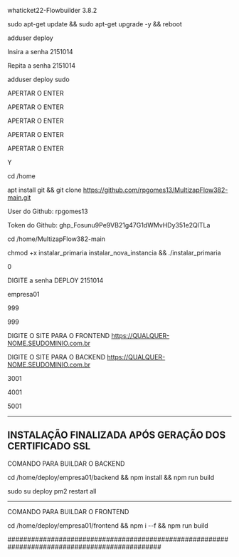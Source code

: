 whaticket22-Flowbuilder 3.8.2

sudo apt-get update && sudo apt-get upgrade -y && reboot


adduser deploy

Insira a senha
2151014

Repita a senha
2151014

adduser deploy sudo

APERTAR O ENTER

APERTAR O ENTER

APERTAR O ENTER

APERTAR O ENTER

APERTAR O ENTER

Y

cd /home

apt install git && git clone https://github.com/rpgomes13/MultizapFlow382-main.git

User do Github: rpgomes13

Token do Github: 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

cd /home/MultizapFlow382-main

chmod +x instalar_primaria instalar_nova_instancia && ./instalar_primaria

0

DIGITE a senha DEPLOY
2151014

empresa01

999

999

DIGITE O SITE PARA O FRONTEND
https://QUALQUER-NOME.SEUDOMINIO.com.br

DIGITE O SITE PARA O BACKEND
https://QUALQUER-NOME.SEUDOMINIO.com.br

3001

4001

5001

--------------------------------------------------------------

INSTALAÇÃO FINALIZADA APÓS GERAÇÃO DOS CERTIFICADO SSL
--------------------------------------------------------------------------

COMANDO PARA BUILDAR O BACKEND

cd /home/deploy/empresa01/backend && npm install && npm run build

sudo su deploy 
pm2 restart all 

--------------------------------------------------------------------

COMANDO PARA BUILDAR O FRONTEND

cd /home/deploy/empresa01/frontend && npm i --f && npm run build


###############################################################################################
